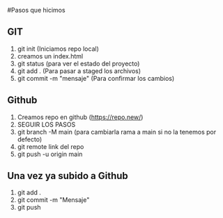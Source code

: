 #Pasos que hicimos

## GIT

1. git init (Iniciamos repo local)
2. creamos un index.html
3. git status (para ver el estado del proyecto)
4. git add . (Para pasar a staged los archivos)
5. git commit -m "mensaje" (Para confirmar los cambios)

## Github

1. Creamos repo en github (https://repo.new/)
2. SEGUIR LOS PASOS
3. git branch -M main (para cambiarla rama a main si no la tenemos por defecto)
4. git remote link del repo
5. git push -u origin main 

## Una vez ya subido a Github

1. git add .
2. git commit -m "Mensaje"
3. git push